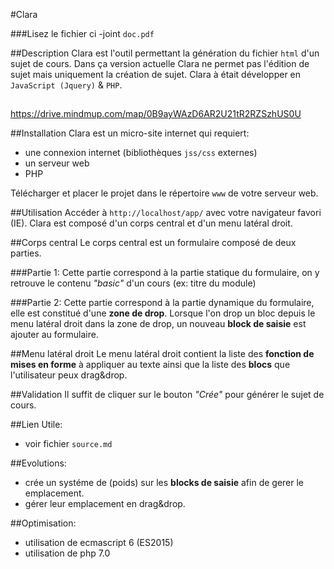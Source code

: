 #Clara

###Lisez le fichier ci -joint `doc.pdf`

##Description
Clara est l'outil permettant la génération du fichier `html` d'un sujet de cours.
Dans ça version actuelle Clara ne permet pas l'édition de sujet mais uniquement la création de sujet.
Clara à était développer en `JavaScript (Jquery)` & `PHP`.

##
https://drive.mindmup.com/map/0B9ayWAzD6AR2U21tR2RZSzhUS0U

##Installation
Clara est un micro-site internet qui requiert:

- une connexion internet (bibliothèques `jss/css` externes)
- un serveur web
- PHP

Télécharger et placer le projet dans le répertoire `www` de votre serveur web.

##Utilisation
Accéder à `http://localhost/app/` avec votre navigateur favori (IE).
Clara est composé d'un corps central et d'un menu latéral droit.

##Corps central
Le corps central est un formulaire composé de deux parties.

###Partie 1:
Cette partie correspond à la partie statique du formulaire,
on y retrouve le contenu _"basic"_ d'un cours (ex: titre du module)

###Partie 2:
Cette partie correspond à la partie dynamique du formulaire,
elle est constitué d'une **zone de drop**.
Lorsque l'on drop un bloc depuis le menu latéral droit dans la zone de drop,
un nouveau **block de saisie** est ajouter au formulaire.

##Menu latéral droit
Le menu latéral droit contient la liste des **fonction de mises en forme** à appliquer au texte
ainsi que la liste des **blocs** que l'utilisateur peux drag&drop.

##Validation
Il suffit de cliquer sur le bouton _"Crée"_  pour générer le sujet de cours.

##Lien Utile:
- voir fichier `source.md`

##Evolutions:
- crée un systéme de (poids) sur les **blocks de saisie** afin de gerer le emplacement.
- gérer leur emplacement en drag&drop.

##Optimisation:
- utilisation de ecmascript 6 (ES2015)
- utilisation de php 7.0